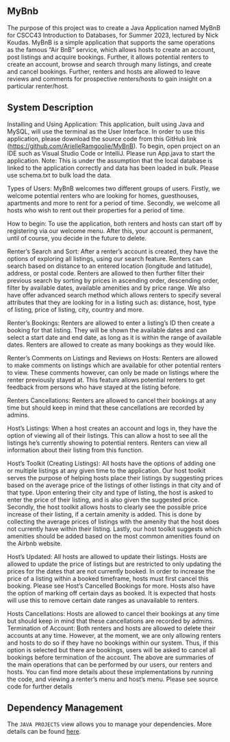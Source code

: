 ## MyBnb

The purpose of this project was to create a Java Application named MyBnB for CSCC43 Introduction to Databases, for Summer 2023, lectured by Nick Koudas. MyBnB is a simple application that supports the same operations as the famous “Air BnB” service, which allows hosts to create an account, post listings and acquire bookings. Further, it allows potential renters to create an account, browse and search through many listings, and create and cancel bookings. Further, renters and hosts are allowed to leave reviews and comments for prospective renters/hosts to gain insight on a particular renter/host.


## System Description

Installing and Using Application:
This application, built using Java and MySQL, will use the terminal as the User Interface. In order to use this application, please download the source code from this GitHub link (https://github.com/ArielleRamgoolie/MyBnB). To begin, open project on an IDE such as Visual Studio Code or IntelliJ. Please run App.java to start the application. Note: This is under the assumption that the local database is linked to the application correctly and data has been loaded in bulk. Please use schema.txt to bulk load the data.

Types of Users:
MyBnB welcomes two different groups of users. Firstly, we welcome potential renters who are looking for homes, guesthouses, apartments and more to rent for a period of time. Secondly, we welcome all hosts who wish to rent out their properties for a period of time.

How to begin:
To use the application, both renters and hosts can start off by registering via our welcome menu. After this, your account is permanent, until of course, you decide in the future to delete.

Renter’s Search and Sort:
After a renter’s account is created, they have the options of exploring all listings, using our search feature. Renters can search based on distance to an entered location (longitude and latitude), address, or postal code. Renters are allowed to then further filter their previous search by sorting by prices in ascending order, descending order, filter by available dates, available amenities and by price range. We also have offer advanced search method which allows renters to specify several attributes that they are looking for in a listing such as: distance, host, type of listing, price of listing, city, country and more.

Renter’s Bookings:
Renters are allowed to enter a listing’s ID then create a booking for that listing. They will be shown the available dates and can select a start date and end date, as long as it is within the range of available dates. Renters are allowed to create as many bookings as they would like.

Renter’s Comments on Listings and Reviews on Hosts:
Renters are allowed to make comments on listings which are available for other potential renters to view. These comments however, can only be made on listings where the renter previously stayed at. This feature allows potential renters to get feedback from persons who have stayed at the listing before.

Renters Cancellations:
Renters are allowed to cancel their bookings at any time but should keep in mind that these cancellations are recorded by admins.

Host’s Listings:
When a host creates an account and logs in, they have the option of viewing all of their listings.
This can allow a host to see all the listings he’s currently showing to potential renters. Renters can view all information about their listing from this function.

Host’s Toolkit (Creating Listings):
All hosts have the options of adding one or multiple listings at any given time to the application. Our host toolkit serves the purpose of helping hosts place their listings by suggesting prices based on the average price of the listings of other listings in that city and of that type. Upon entering their city and type of listing, the host is asked to enter the price of their listing, and is also given the suggested price. Secondly, the host toolkit allows hosts to clearly see the possible price increase of their listing, if a certain amenity is added. This is done by collecting the average prices of listings with the amenity that the host does not currently have within their listing. Lastly, our host toolkit suggests which amenities should be added based on the most common amenities found on the Airbnb website.

Host’s Updated:
All hosts are allowed to update their listings. Hosts are allowed to update the price of listings but are restricted to only updating the prices for the dates that are not currently booked. In order to increase the price of a listing within a booked timeframe, hosts must first cancel this booking. Please see Host’s Cancelled Bookings for more. Hosts also have the option of marking off certain days as booked. It is expected that hosts will use this to remove certain date ranges as unavailable to renters.

Hosts Cancellations:
Hosts are allowed to cancel their bookings at any time but should keep in mind that these cancellations are recorded by admins.
Termination of Account:
Both renters and hosts are allowed to delete their accounts at any time. However, at the moment, we are only allowing renters and hosts to do so if they have no bookings within our system. Thus, if this option is selected but there are bookings, users will be asked to cancel all bookings before termination of the account.
The above are summaries of the main operations that can be performed by our users, our renters and hosts. You can find more details about these implementations by running the code, and viewing a renter’s menu and host’s menu. Please see source code for further details

## Dependency Management

The `JAVA PROJECTS` view allows you to manage your dependencies. More details can be found [here](https://github.com/microsoft/vscode-java-dependency#manage-dependencies).
